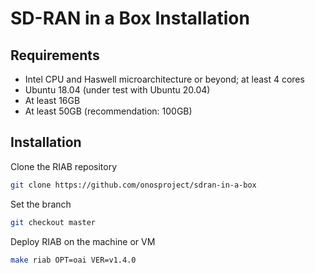 # SD-RAN in a Box Installation

## Requirements

- Intel CPU and Haswell microarchitecture or beyond; at least 4 cores
- Ubuntu 18.04 (under test with Ubuntu 20.04)
- At least 16GB
- At least 50GB (recommendation: 100GB)

## Installation

Clone the RIAB repository

```bash
git clone https://github.com/onosproject/sdran-in-a-box
```

Set the branch

```bash
git checkout master
```

Deploy RIAB on the machine or VM

```bash
make riab OPT=oai VER=v1.4.0
```